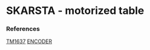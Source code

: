 # SKARSTA - motorized table

### References

[TM1637](https://github.com/bremme/arduino-tm1637)
[ENCODER](https://github.com/buxtronix/arduino/tree/master/libraries/Rotary)


